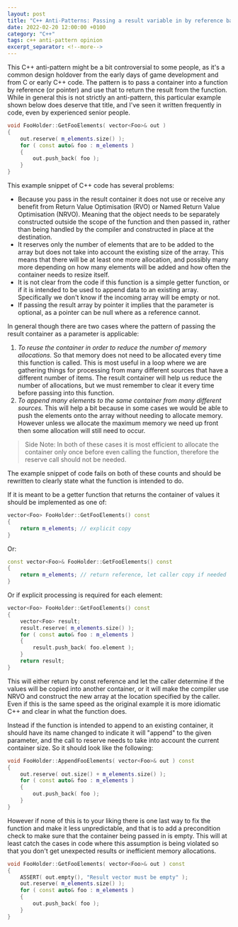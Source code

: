 ```yaml
---
layout: post
title: "C++ Anti-Patterns: Passing a result variable in by reference badly"
date: 2022-02-20 12:00:00 +0100
category: "C++"
tags: c++ anti-pattern opinion
excerpt_separator: <!--more-->
---
```

This C++ anti-pattern might be a bit controversial to some people, as it's a common design holdover from the early days of game development and from C or early C++ code. The pattern is to pass a container into a function by reference (or pointer) and use that to return the result from the function. While in general this is not strictly an anti-pattern, this particular example shown below does deserve that title, and I've seen it written frequently in code, even by experienced senior people.

```c++
void FooHolder::GetFooElements( vector<Foo>& out )
{
	out.reserve( m_elements.size() );
	for ( const auto& foo : m_elements )
	{
		out.push_back( foo );
	}
}
```

<!--more-->

This example snippet of C++ code has several problems:
* Because you pass in the result container it does not use or receive any benefit from Return Value Optimisation (RVO) or Named Return Value Optimisation (NRVO). Meaning that the object needs to be separately constructed outside the scope of the function and then passed in, rather than being handled by the compiler and constructed in place at the destination.
* It reserves only the number of elements that are to be added to the array but does not take into account the existing size of the array. This means that there will be at least one more allocation, and possibly many more depending on how many elements will be added and how often the container needs to resize itself.
* It is not clear from the code if this function is a simple getter function, or if it is intended to be used to append data to an existing array. Specifically we don't know if the incoming array will be empty or not.
* If passing the result array by pointer it implies that the parameter is optional, as a pointer can be null where as a reference cannot.

In general though there are two cases where the pattern of passing the result container as a parameter is applicable:
1. *To reuse the container in order to reduce the number of memory allocations.* So that memory does not need to be allocated every time this function is called. This is most useful in a loop where we are gathering things for processing from many different sources that have a different number of items. The result container will help us reduce the number of allocations, but we must remember to clear it every time before passing into this function.
2. *To append many elements to the same container from many different sources.* This will help a bit because in some cases we would be able to push the elements onto the array without needing to allocate memory. However unless we allocate the maximum memory we need up front then some allocation will still need to occur.

> Side Note: In both of these cases it is most efficient to allocate the container only once before even calling the function, therefore the reserve call should not be needed.

The example snippet of code fails on both of these counts and should be rewritten to clearly state what the function is intended to do.

If it is meant to be a getter function that returns the container of values it should be implemented as one of:

```c++
vector<Foo> FooHolder::GetFooElements() const
{
	return m_elements; // explicit copy
}
```

Or:

```c++
const vector<Foo>& FooHolder::GetFooElements() const
{
	return m_elements; // return reference, let caller copy if needed
}
```

Or if explicit processing is required for each element:

```c++
vector<Foo> FooHolder::GetFooElements() const
{
	vector<Foo> result;
	result.reserve( m_elements.size() );
	for ( const auto& foo : m_elements )
	{
		result.push_back( foo.element );
	}
	return result;
}
```

This will either return by const reference and let the caller determine if the values will be copied into another container, or it will make the compiler use NRVO and construct the new array at the location specified by the caller. Even if this is the same speed as the original example it is more idiomatic C++ and clear in what the function does.

Instead if the function is intended to append to an existing container, it should have its name changed to indicate it will "append" to the given parameter, and the call to reserve needs to take into account the current container size. So it should look like the following:

```c++
void FooHolder::AppendFooElements( vector<Foo>& out ) const
{
	out.reserve( out.size() + m_elements.size() );
	for ( const auto& foo : m_elements )
	{
		out.push_back( foo );
	}
}
```

However if none of this is to your liking there is one last way to fix the function and make it less unpredictable, and that is to add a precondition check to make sure that the container being passed in is empty. This will at least catch the cases in code where this assumption is being violated so that you don't get unexpected results or inefficient memory allocations.

```c++
void FooHolder::GetFooElements( vector<Foo>& out ) const
{
	ASSERT( out.empty(), "Result vector must be empty" );
	out.reserve( m_elements.size() );
	for ( const auto& foo : m_elements )
	{
		out.push_back( foo );
	}
}
```

